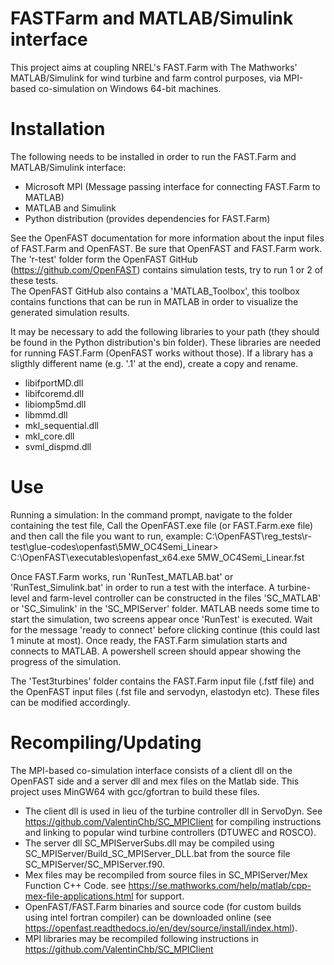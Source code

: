 # FASTFarm and MATLAB/Simulink interface

This project aims at coupling NREL's FAST.Farm with The Mathworks' MATLAB/Simulink for wind turbine and farm control purposes, via MPI-based co-simulation on Windows 64-bit machines.

# Installation

The following needs to be installed in order to run the FAST.Farm and MATLAB/Simulink interface: 
- Microsoft MPI (Message passing interface for connecting FAST.Farm to MATLAB)
- MATLAB and Simulink 
- Python distribution (provides dependencies for FAST.Farm)

See the OpenFAST documentation for more information about the input files of FAST.Farm and OpenFAST. Be sure that OpenFAST and FAST.Farm work. The 'r-test' folder form the OpenFAST GitHub (https://github.com/OpenFAST) contains simulation tests, try to run 1 or 2 of these tests.  
The OpenFAST GitHub also contains a 'MATLAB_Toolbox', this toolbox contains functions that can be run in MATLAB in order to visualize the generated simulation results. 

It may be necessary to add the following libraries to your path (they should be found in the Python distribution's bin folder). These libraries are needed for running FAST.Farm (OpenFAST works without those). If a library has a sligthly different name (e.g. '.1' at the end), create a copy and rename. 
- libifportMD.dll
- libifcoremd.dll
- libiomp5md.dll
- libmmd.dll
- mkl_sequential.dll 
- mkl_core.dll
- svml_dispmd.dll

# Use

Running a simulation: In the command prompt, navigate to the folder containing the test file, Call the OpenFAST.exe file (or FAST.Farm.exe file) and then call the file you want to run, example: 
C:\OpenFAST\reg_tests\r-test\glue-codes\openfast\5MW_OC4Semi_Linear> C:\OpenFAST\executables\openfast_x64.exe 5MW_OC4Semi_Linear.fst

Once FAST.Farm works, run 'RunTest_MATLAB.bat' or 'RunTest_Simulink.bat' in order to run a test with the interface. A turbine-level and farm-level controller can be constructed in the files 'SC_MATLAB' or 'SC_Simulink' in the 'SC_MPIServer' folder. MATLAB needs some time to start the simulation, two screens appear once 'RunTest' is executed. Wait for the message 'ready to connect' before clicking continue (this could last 1 minute at most). Once ready, the FAST.Farm simulation starts and connects to MATLAB. A powershell screen should appear showing the progress of the simulation. 

The 'Test3turbines' folder contains the FAST.Farm input file (.fstf file) and the OpenFAST input files (.fst file and servodyn, elastodyn etc). These files can be modified accordingly. 

# Recompiling/Updating

The MPI-based co-simulation interface consists of a client dll on the OpenFAST side and a server dll and mex files on the Matlab side. This project uses MinGW64 with gcc/gfortran to build these files.
- The client dll is used in lieu of the turbine controller dll in ServoDyn. See https://github.com/ValentinChb/SC_MPIClient for compiling instructions and linking to popular wind turbine controllers (DTUWEC and ROSCO).
- The server dll SC_MPIServerSubs.dll may be compiled using SC_MPIServer/Build_SC_MPIServer_DLL.bat from the source file SC_MPIServer/SC_MPIServer.f90.
- Mex files may be recompiled from source files in SC_MPIServer/Mex Function C++ Code.  see https://se.mathworks.com/help/matlab/cpp-mex-file-applications.html for support.
- OpenFAST/FAST.Farm binaries and source code (for custom builds using intel fortran compiler) can be downloaded online  (see https://openfast.readthedocs.io/en/dev/source/install/index.html).
- MPI libraries may be recompiled following instructions in https://github.com/ValentinChb/SC_MPIClient




